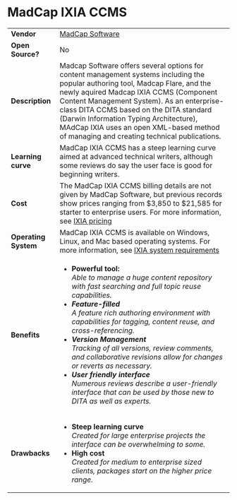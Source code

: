 # MadCap IXIA CCMS

<table>
  <tr>
    <td><b>Vendor</td>
    <td> <a href="https://www.madcapsoftware.com">MadCap Software</a></td>
  </tr>
  <tr>
    <td><b>Open Source?</td>
    <td>No</td>
  </tr>
  <tr>
    <td><b>Description</td>
    <td>Madcap Software offers several options for content management systems including the popular authoring tool, Madcap Flare, and the newly aquired Madcap IXIA CCMS (Component Content Management System). As an enterprise-class DITA CCMS based on the DITA standard (Darwin Information Typing Architecture), MAdCap IXIA uses an open XML-based method of managing and creating technical publications.
  </tr> 
  <tr>
    <td><b>Learning curve</td>
    <td>MadCap IXIA CCMS has a steep learning curve aimed at advanced technical writers, although some reviews do say the user face is good for beginning writers. </td>
  </tr> 
  <tr>
    <td><b>Cost</td>
    <td>The MadCap IXIA CCMS billing details are not given by MadCap Software, but previous records show prices ranging from $3,850 to $21,585 for starter to enterprise users. For more information,  see <a href="https://www.madcapsoftware.com/pricing/"> IXIA pricing</a></td>
  </tr>
  <tr>
    <td><b>Operating System</td>
    <td>MadCap IXIA CCMS is available on Windows, Linux, and Mac based operating systems. For more information, see <a href="https://www.ixiasoft.com/learning-support/documentation/version/5-0/system-requirements/">IXIA system requirements</a></td>
  </tr> 
  <tr>
    <td><b>Benefits</td>
  <td>
    <ul>
      <li><b>Powerful  tool:</b><br><i>Able to manage a huge content repository with fast searching and full topic reuse capabilities.</li>
      <li><b>Feature-filled </b><br><i>A feature rich authoring environment with capabilities for tagging, content reuse, and cross-referencing.</li>
      <li><b>Version Management</b><br><i>Tracking of all versions, review comments, and collaborative revisions allow for changes or reverts as necessary.</li>
      <li><b>User friendly interface</b><br><i>Numerous reviews describe a user-friendly interface that can be used by those new to DITA as well as experts.</li>
    </ul>
  </td>
</tr>
<tr>
  <td><b>Drawbacks</td>
  <td>
    <ul>
      <li><b>Steep learning curve</b><br><i>Created for large enterprise projects the interface can be overwhelming to some. </i></li>
      <li><b>High cost</b><br><i>Created for medium to enterprise sized clients, packages start on the higher price range. </i></li>
    </ul>
  </td> 
</tr>
<tr>
</tr>
</table>

